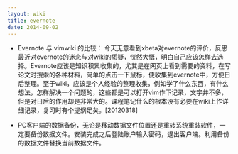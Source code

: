 ```yaml
---
layout: wiki
title: evernote
date: 2014-09-02
---
```


- Evernote 与 vimwiki 的比较：
今天无意看到xbeta对evernote的评价，反思最近对evernote的迷恋与对wiki的质疑，恍然大悟，明白自己应该怎样去选择。Evernote应该是知识积累收集的，尤其是在网页上看到需要的资料，在写论文时搜索的各种材料，简单的点击一下鼠标，便收集到evernote中，方便日后整理。至于wiki，应该是个人经验的整理收集，例如学了什么东西，有什么想法，怎样解决一个问题的，这些都是可以打开vim作下记录，文字并不多，但是对日后的作用却是非常大的。课程笔记什么的根本没有必要在wiki上作详细记录，复习时有个提纲足矣。[20120318]

- PC客户端的数据备份，无论是移动数据文件位置还是重转系统重装软件，一定要备份数据文件。安装完成之后登陆账户输入密码，退出客户端。利用备份的数据文件替换当前数据文件。

